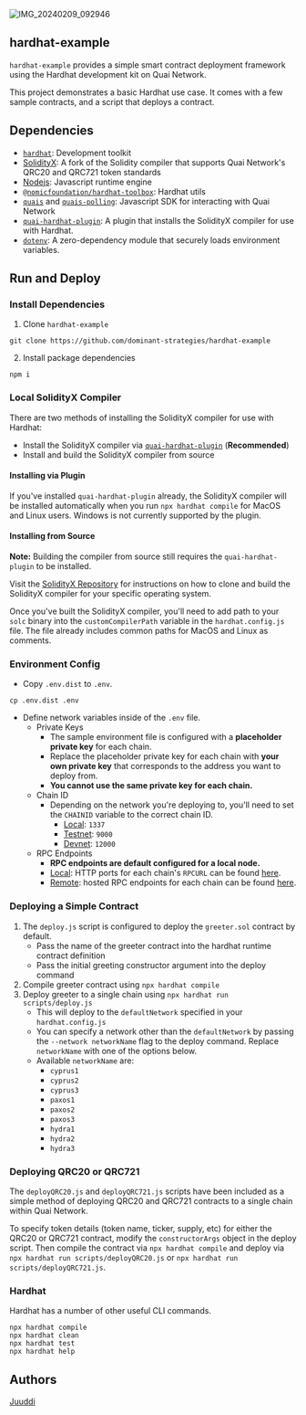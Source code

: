 ![IMG_20240209_092946](https://github.com/dominant-strategies/hardhat-example/assets/157405842/400694e6-f067-4e6c-831d-c4478b4c2ae1)
## hardhat-example

`hardhat-example` provides a simple smart contract deployment framework using the Hardhat development kit on Quai Network.

This project demonstrates a basic Hardhat use case. It comes with a few sample contracts, and a script that deploys a contract.

## Dependencies

- [`hardhat`](https://www.npmjs.com/package/hardhat): Development toolkit
- [SolidityX](https://github.com/dominant-strategies/SolidityX): A fork of the Solidity compiler that supports Quai Network's QRC20 and QRC721 token standards
- [Nodejs](https://nodejs.org/en/): Javascript runtime engine
- [`@nomicfoundation/hardhat-toolbox`](https://www.npmjs.com/package/@nomicfoundation/hardhat-toolbox): Hardhat utils
- [`quais`](https://www.npmjs.com/package/quais) and [`quais-polling`](https://www.npmjs.com/package/quais-polling): Javascript SDK for interacting with Quai Network
- [`quai-hardhat-plugin`](https://www.npmjs.com/package/quai-hardhat-plugin): A plugin that installs the SolidityX compiler for use with Hardhat.
- [`dotenv`](https://www.npmjs.com/package/dotenv): A zero-dependency module that securely loads environment variables.

## Run and Deploy

### Install Dependencies

1. Clone `hardhat-example`

```shell
git clone https://github.com/dominant-strategies/hardhat-example
```

2. Install package dependencies

```shell
npm i
```

### Local SolidityX Compiler

There are two methods of installing the SolidityX compiler for use with Hardhat:

- Install the SolidityX compiler via [`quai-hardhat-plugin`](https://www.npmjs.com/package/quai-hardhat-plugin) (**Recommended**)
- Install and build the SolidityX compiler from source

#### Installing via Plugin

If you've installed `quai-hardhat-plugin` already, the SolidityX compiler will be installed automatically when you run `npx hardhat compile` for MacOS and Linux users. Windows is not currently supported by the plugin.

#### Installing from Source

**Note:** Building the compiler from source still requires the `quai-hardhat-plugin` to be installed.

Visit the [SolidityX Repository](https://github.com/dominant-strategies/SolidityX) for instructions on how to clone and build the SolidityX compiler for your specific operating system.

Once you've built the SolidityX compiler, you'll need to add path to your `solc` binary into the `customCompilerPath` variable in the `hardhat.config.js` file. The file already includes common paths for MacOS and Linux as comments.

### Environment Config

- Copy `.env.dist` to `.env`.

```shell
cp .env.dist .env
```

- Define network variables inside of the `.env` file.
  - Private Keys
    - The sample environment file is configured with a **placeholder private key** for each chain.
    - Replace the placeholder private key for each chain with **your own private key** that corresponds to the address you want to deploy from.
    - **You cannot use the same private key for each chain.**
  - Chain ID
    - Depending on the network you're deploying to, you'll need to set the `CHAINID` variable to the correct chain ID.
      - <u>Local</u>: `1337`
      - <u>Testnet</u>: `9000`
      - <u>Devnet</u>: `12000`
  - RPC Endpoints
    - **RPC endpoints are default configured for a local node.**
    - <u>Local</u>: HTTP ports for each chain's `RPCURL` can be found [here](https://docs.quai.network/node/node-overview#networking-and-conventions).
    - <u>Remote</u>: hosted RPC endpoints for each chain can be found [here](https://docs.quai.network/develop/networks#testnet).

### Deploying a Simple Contract

1. The `deploy.js` script is configured to deploy the `greeter.sol` contract by default.
   - Pass the name of the greeter contract into the hardhat runtime contract definition
   - Pass the initial greeting constructor argument into the deploy command
2. Compile greeter contract using `npx hardhat compile`
3. Deploy greeter to a single chain using `npx hardhat run scripts/deploy.js`
   - This will deploy to the `defaultNetwork` specified in your `hardhat.config.js`
   - You can specify a network other than the `defaultNetwork` by passing the `--network networkName` flag to the deploy command. Replace `networkName` with one of the options below.
   - Available `networkName` are:
     - `cyprus1`
     - `cyprus2`
     - `cyprus3`
     - `paxos1`
     - `paxos2`
     - `paxos3`
     - `hydra1`
     - `hydra2`
     - `hydra3`

### Deploying QRC20 or QRC721

The `deployQRC20.js` and `deployQRC721.js` scripts have been included as a simple method of deploying QRC20 and QRC721 contracts to a single chain within Quai Network.

To specify token details (token name, ticker, supply, etc) for either the QRC20 or QRC721 contract, modify the `constructorArgs` object in the deploy script. Then compile the contract via `npx hardhat compile` and deploy via `npx hardhat run scripts/deployQRC20.js` or `npx hardhat run scripts/deployQRC721.js`.

### Hardhat

Hardhat has a number of other useful CLI commands.

```shell
npx hardhat compile
npx hardhat clean
npx hardhat test
npx hardhat help
```

## Authors

[Juuddi](https://github.com/Juuddi)
